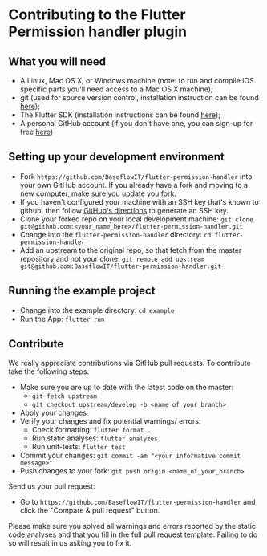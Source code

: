 Contributing to the Flutter Permission handler plugin
=============================================

What you will need
------------------

 * A Linux, Mac OS X, or Windows machine (note: to run and compile iOS specific parts you'll need access to a Mac OS X machine);
 * git (used for source version control, installation instruction can be found [here](https://git-scm.com/));
 * The Flutter SDK (installation instructions can be found [here](https://flutter.io/get-started/install/));
 * A personal GitHub account (if you don't have one, you can sign-up for free [here](https://github.com/))

Setting up your development environment
---------------------------------------

 * Fork `https://github.com/BaseflowIT/flutter-permission-handler` into your own GitHub account. If you already have a fork and moving to a new computer, make sure you update you fork.
 * If you haven't configured your machine with an SSH key that's known to github, then
   follow [GitHub's directions](https://help.github.com/articles/generating-ssh-keys/)
   to generate an SSH key.
 * Clone your forked repo on your local development machine: `git clone git@github.com:<your_name_here>/flutter-permission-handler.git`
 * Change into the `flutter-permission-handler` directory: `cd flutter-permission-handler`
 * Add an upstream to the original repo, so that fetch from the master repository and not your clone: `git remote add upstream git@github.com:BaseflowIT/flutter-permission-handler.git`

Running the example project
---------------------------

 * Change into the example directory: `cd example`
 * Run the App: `flutter run`

Contribute
----------

We really appreciate contributions via GitHub pull requests. To contribute take the following steps:

 * Make sure you are up to date with the latest code on the master: 
   * `git fetch upstream`
   * `git checkout upstream/develop -b <name_of_your_branch>`
 * Apply your changes
 * Verify your changes and fix potential warnings/ errors:
   * Check formatting: `flutter format .`
   * Run static analyses: `flutter analyzes`
   * Run unit-tests: `flutter test`
 * Commit your changes: `git commit -am "<your informative commit message>"`
 * Push changes to your fork: `git push origin <name_of_your_branch>`

Send us your pull request:

 * Go to `https://github.com/BaseflowIT/flutter-permission-handler` and click the "Compare & pull request" button.

 Please make sure you solved all warnings and errors reported by the static code analyses and that you fill in the full pull request template. Failing to do so will result in us asking you to fix it.
